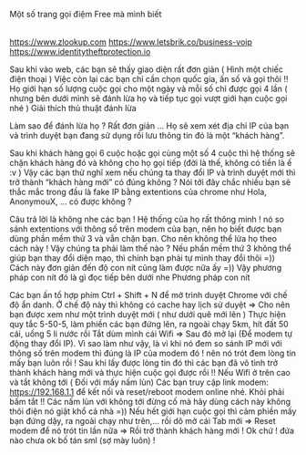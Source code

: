 Một số trang gọi điệm Free mà mình biết

|   |
|---|
https://www.zlookup.com
https://www.letsbrik.co/business-voip
https://www.identitytheftprotection.io

Sau khi vào web, các bạn sẽ thấy giao diện rất đơn giản ( Hình một chiếc điện thoại )
Việc còn lại các bạn chỉ cần chọn quốc gia, ấn số và gọi thôi !! Họ giới hạn số lượng cuộc gọi cho một ngày và mỗi số chỉ được gọi 4 lần ( nhưng bên dưới mình sẽ đánh lừa họ và tiếp tục gọi vượt giới hạn cuộc gọi nhé )
Giải thích thủ thuật đánh lừa

Làm sao để đánh lừa họ ? Rất đơn giản … Họ sẽ xem xét địa chỉ IP của bạn và trình duyệt bạn đang sử dụng rồi lưu thông tin đó là một “khách hàng”.

Sau khi khách hàng gọi 6 cuộc hoặc gọi cùng một số 4 cuộc thì hệ thống sẽ chặn khách hàng đó và không cho họ gọi tiếp (đời là thế, không có tiền là ế :v )
Vậy các bạn thử nghĩ xem nếu chúng ta thay đổi IP và trình duyệt mới thì trở thành “khách hàng mới” có đúng không ?
Nói tới đây chắc nhiều bạn sẽ thắc mắc trong đầu là fake IP bằng extentions của chrome như Hola, AnonymouX, … có được không ? 

Câu trả lời là không nhe các bạn ! Hệ thống của họ rất thông minh ! nó so sánh extentions với thông số trên modem của bạn, nên họ biết được bạn dùng phần mềm thứ 3 và vẫn chặn bạn. Cho nên không thể lừa họ theo cách này ! Vậy chúng ta phải làm thế nào ?
Nếu phần mềm thứ 3 không thể giúp bạn thay đổi diện mạo, thì chính bạn phải tự mình thay đổi thôi =)) Cách này đơn giản đến độ con nít cũng làm được nữa ấy =)) Vậy phương pháp con nít đó là gì đọc tiếp bên dưới nhe
Phương pháp con nít

Các bạn ấn tổ hợp phím Ctrl + Shift + N để mở trình duyệt Chrome với chế độ ẩn danh. Ở chế độ này thì không có cache hay lịch sử duyệt => Cho nên bạn được xem như một trình duyệt mới ( như dưới quê mới lên )
Thực hiện quy tắc 5-50-5, làm phiền các bạn đứng lên, ra ngoài chạy 5km, hít đất 50 cái, uống 5 li nước rồi Tắt dùm mình cái Wifi => Sau đó mở lại (Để modem tự động thay đổi IP). Vì sao làm như vậy, là vì khi nó đem so sánh IP mới với thông số trên modem thì đúng là IP của modem đó ! nên nó trót đem lòng tin mấy bạn luôn rồi !
Sau khi lấy được lòng tin đó thì các bạn đã vô tình trở thành khách hàng mới và thực hiện cuộc gọi được rồi !!
Nếu Wifi ở trên cao và tắt không tới ( Đối với mấy nấm lùn)
Các bạn truy cập link modem: https://192.168.1.1 để kết nối và reset/reboot modem online nhé. Khỏi phải bấm tắt !! Các nấm lùn với không tới đừng cố mà hãy dùng cách này không thôi điện nó giật khổ cả nhà =))
Nếu hết giới hạn cuộc gọi thì cảm phiền mấy bạn đứng dậy, ra ngoài chạy như trên,… rồi dô mở cái Tab mới => Reset modem để nó trót tin lần nữa => Rồi trở thành khách hàng mới ! Ok chứ ! đứa nào chưa ok bố tán sml (sợ mày luôn) !
